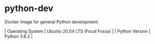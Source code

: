 # python-dev

Docker image for general Python development.

| Operating System | Ubuntu 20.04 LTS (Focal Fossa) |
| Python Version | Python 3.8.2 |
